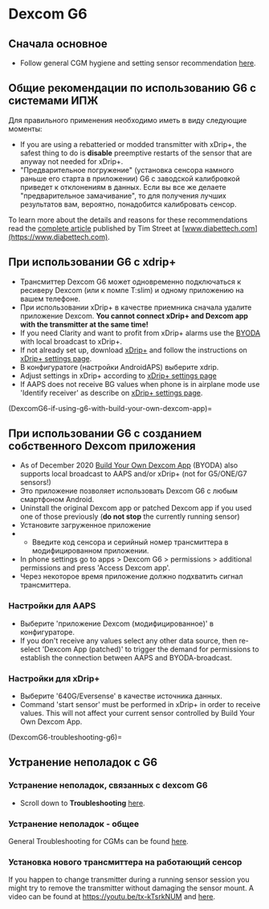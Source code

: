 # Dexcom G6

## Сначала основное

-   Follow general CGM hygiene and setting sensor recommendation [here](../Hardware/GeneralCGMRecommendation.md).

## Общие рекомендации по использованию G6 с системами ИПЖ

Для правильного применения необходимо иметь в виду следующие моменты:

-   If you are using a rebatteried or modded transmitter with xDrip+, the safest thing to do is **disable** preemptive restarts of the sensor that are anyway not needed for xDrip+.
-   "Предварительное погружение" (установка сенсора намного раньше его старта в приложении) G6 с заводской калибровкой приведет к отклонениям в данных. Если вы все же делаете "предварительное замачивание", то для получения лучших результатов вам, вероятно, понадобится калибровать сенсор.

To learn more about the details and reasons for these recommendations read the [complete article](https://www.diabettech.com/artificial-pancreas/diy-looping-and-cgm/) published by Tim Street at [www.diabettech.com](https://www.diabettech.com).

## При использовании G6 с xdrip+

-   Трансмиттер Dexcom G6 может одновременно подключаться к ресиверу Dexcom (или к помпе T:slim) и одному приложению на вашем телефоне.
-   При использовании xDrip+ в качестве приемника сначала удалите приложение Dexcom. **You cannot connect xDrip+ and Dexcom app with the transmitter at the same time!**
-   If you need Clarity and want to profit from xDrip+ alarms use the [BYODA](DexcomG6-if-using-g6-with-build-your-own-dexcom-app) with local broadcast to xDrip+.
-   If not already set up, download [xDrip+](https://github.com/NightscoutFoundation/xDrip) and follow the instructions on [xDrip+ settings page](../Configuration/xdrip.md).
-   В конфигуратоге (настройки AndroidAPS) выберите xdrip.
-   Adjust settings in xDrip+ according to [xDrip+ settings page](../Configuration/xdrip.md)
-   If AAPS does not receive BG values when phone is in airplane mode use 'Identify receiver' as describe on [xDrip+ settings page](../Configuration/xdrip.md).

(DexcomG6-if-using-g6-with-build-your-own-dexcom-app)=
## При использовании G6 с созданием собственного Dexcom приложения

-   As of December 2020 [Build Your Own Dexcom App](https://docs.google.com/forms/d/e/1FAIpQLScD76G0Y-BlL4tZljaFkjlwuqhT83QlFM5v6ZEfO7gCU98iJQ/viewform?fbzx=2196386787609383750&fbclid=IwAR2aL8Cps1s6W8apUVK-gOqgGpA-McMPJj9Y8emf_P0-_gAsmJs6QwAY-o0) (BYODA) also supports local broadcast to AAPS and/or xDrip+ (not for G5/ONE/G7 sensors!)
-   Это приложение позволяет использовать Dexcom G6 с любым смартфоном Android.
-   Uninstall the original Dexcom app or patched Dexcom app if you used one of those previously (**do not stop** the currently running sensor)
-   Установите загруженное приложение
-   * Введите код сенсора и серийный номер трансмиттера в модифицированном приложении.
-   In phone settings go to apps > Dexcom G6 > permissions > additional permissions and press 'Access Dexcom app'.
-   Через некоторое время приложение должно подхватить сигнал трансмиттера.

### Настройки для AAPS

-   Выберите 'приложение Dexcom (модифицированное)' в конфигураторе.
-   If you don't receive any values select any other data source, then re-select 'Dexcom App (patched)' to trigger the demand for permissions to establish the connection between AAPS and BYODA-broadcast.

### Настройки для xDrip+

-   Выберите '640G/Eversense' в качестве источника данных.
-   Command 'start sensor' must be performed in xDrip+ in order to receive values. This will not affect your current sensor controlled by Build Your Own Dexcom App.


(DexcomG6-troubleshooting-g6)=
## Устранение неполадок с G6

### Устранение неполадок, связанных с dexcom G6

-   Scroll down to **Troubleshooting** [here](https://navid200.github.io/xDrip/docs/Dexcom_page.html).

### Устранение неполадок - общее

General Troubleshooting for CGMs can be found [here](./GeneralCGMRecommendation.md#troubleshooting).

### Установка нового трансмиттера на работающий сенсор

If you happen to change transmitter during a running sensor session you might try to remove the transmitter without damaging the sensor mount. A video can be found at <https://youtu.be/tx-kTsrkNUM> and [here](https://navid200.github.io/xDrip/docs/Remove-transmitter.html).
